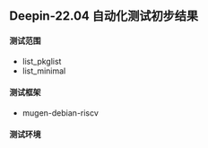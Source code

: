 ## Deepin-22.04 自动化测试初步结果
#### 测试范围
- list_pkglist
- list_minimal
#### 测试框架
- mugen-debian-riscv
#### 测试环境